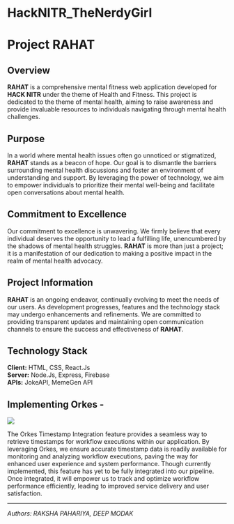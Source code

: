 # HackNITR_TheNerdyGirl

# Project RAHAT

## Overview

**RAHAT** is a comprehensive mental fitness web application developed for **HACK NITR** under the theme of Health and Fitness. This project is dedicated to the theme of mental health, aiming to raise awareness and provide invaluable resources to individuals navigating through mental health challenges. 

## Purpose

In a world where mental health issues often go unnoticed or stigmatized, **RAHAT** stands as a beacon of hope. Our goal is to dismantle the barriers surrounding mental health discussions and foster an environment of understanding and support. By leveraging the power of technology, we aim to empower individuals to prioritize their mental well-being and facilitate open conversations about mental health.

## Commitment to Excellence

Our commitment to excellence is unwavering. We firmly believe that every individual deserves the opportunity to lead a fulfilling life, unencumbered by the shadows of mental health struggles. **RAHAT** is more than just a project; it is a manifestation of our dedication to making a positive impact in the realm of mental health advocacy.

## Project Information

**RAHAT** is an ongoing endeavor, continually evolving to meet the needs of our users. As development progresses, features and the technology stack may undergo enhancements and refinements. We are committed to providing transparent updates and maintaining open communication channels to ensure the success and effectiveness of **RAHAT**.

## Technology Stack

**Client:** HTML, CSS, React.Js  
**Server:** Node.Js, Express, Firebase  
**APIs:** JokeAPI, MemeGen API

## Implementing Orkes - 

![](https://lh7-us.googleusercontent.com/t01TM7Ps9olH22IYNO_QTBhxifNQCS5qtv-cpwY3TBefZU-ZV9oZaP8LUynw1NBIftM1RomBbLKnld8lKpvFP_90JhPI9HWAI0wx4o5bNUUS80TVGFUMVotYGG5OSZWDKm-uEMlNGAiDiabfOWJaBYk)

The Orkes Timestamp Integration feature provides a seamless way to retrieve timestamps for workflow executions within our application. By leveraging Orkes, we ensure accurate timestamp data is readily available for monitoring and analyzing workflow executions, paving the way for enhanced user experience and system performance. Though currently implemented, this feature has yet to be fully integrated into our pipeline. Once integrated, it will empower us to track and optimize workflow performance efficiently, leading to improved service delivery and user satisfaction. 

---

*Authors: RAKSHA PAHARIYA, DEEP MODAK*